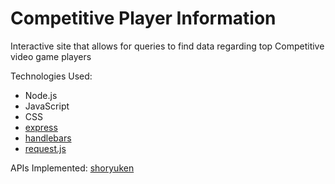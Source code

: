 # Competitive Player Information

Interactive site that allows for queries to find data regarding top Competitive video game players

Technologies Used:
- Node.js
- JavaScript
- CSS
- [express](https://expressjs.com/)
- [handlebars](http://handlebarsjs.com/)
- [request.js](https://www.npmjs.com/package/request)


APIs Implemented:
[shoryuken](http://rank.shoryuken.com/api/)
